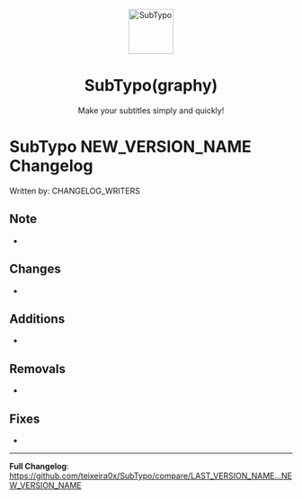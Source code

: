<p align="center">
  <img src="https://github.com/teixeira0x/SubTypo/blob/dev/app/src/main/res/mipmap-xxxhdpi/ic_launcher.png" alt="SubTypo" width="80" height="80"/>
</p>
<h1 align="center"><b>SubTypo(graphy)</b></h1>
<p align="center">Make your subtitles simply and quickly!</p>

# SubTypo NEW_VERSION_NAME Changelog

Written by: CHANGELOG_WRITERS

## Note
-

## Changes
-

## Additions
-

## Removals
-

## Fixes
-

<hr/>

**Full Changelog**: https://github.com/teixeira0x/SubTypo/compare/LAST_VERSION_NAME...NEW_VERSION_NAME
